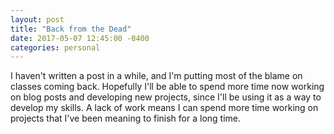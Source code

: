 ```yaml
---
layout: post
title: "Back from the Dead"
date: 2017-05-07 12:45:00 -0400
categories: personal
---
```

I haven't written a post in a while, and I'm putting most of the blame on classes coming back. Hopefully I'll be able to spend more time now working on blog posts and developing new projects, since I'll be using it as a way to develop my skills. A lack of work means I can spend more time working on projects that I've been meaning to finish for a long time.
